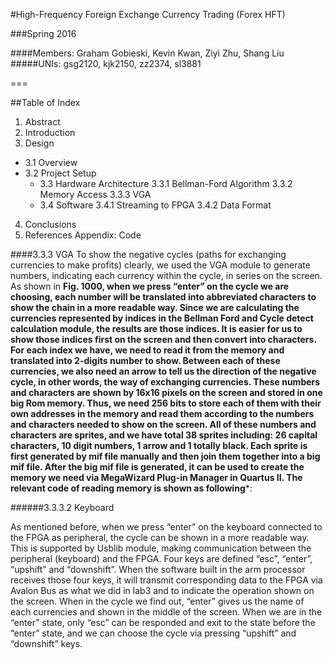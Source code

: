 #High-Frequency Foreign Exchange Currency Trading (Forex HFT)

###Spring 2016

####Members: Graham Gobieski, Kevin Kwan, Ziyi Zhu, Shang Liu
#####UNIs: gsg2120, kjk2150, zz2374, sl3881

===

##Table of Index
1. Abstract
2. Introduction
3. Design
  - 3.1 Overview
  - 3.2 Project Setup
	- 3.3 Hardware Architecture
	    3.3.1 Bellman-Ford Algorithm
	    3.3.2 Memory Access
	    3.3.3 VGA
	- 3.4 Software
	    3.4.1 Streaming to FPGA
	    3.4.2 Data Format
4. Conclusions
5. References
Appendix: Code


####3.3.3 VGA
To show the negative cycles (paths for exchanging currencies to make profits) clearly, we used the VGA module to generate numbers, indicating each currency within the cycle, in series on the screen. As shown in ****Fig. 1000**, when we press “enter” on the cycle we are choosing, each number will be translated into abbreviated characters to show the chain in a more readable way. Since we are calculating the currencies represented by indices in the Bellman Ford and Cycle detect calculation module, the results are those indices. It is easier for us to show those indices first on the screen and then convert into characters. For each index we have, we need to read it from the memory and translated into 2-digits number to show. Between each of these currencies, we also need an arrow to tell us the direction of the negative cycle, in other words, the way of exchanging currencies.
These numbers and characters are shown by 16x16 pixels on the screen and stored in one big Rom memory. Thus, we need 256 bits to store each of them with their own addresses in the memory and read them according to the numbers and characters needed to show on the screen. All of these numbers and characters are sprites, and we have total 38 sprites including: 26 capital characters, 10 digit numbers, 1 arrow and 1 totally black. Each sprite is first generated by mif file manually and then join them together into a big mif file. After the big mif file is generated, it can be used to create the memory we need via MegaWizard Plug-in Manager in Quartus II. The relevant code of reading memory is shown **as following*****:

######3.3.3.2 Keyboard

As mentioned before, when we press “enter” on the keyboard connected to the FPGA as peripheral, the cycle can be shown in a more readable way. This is supported by Usblib module, making communication between the peripheral (keyboard) and the FPGA. Four keys are defined “esc”, “enter”, “upshift” and “downshift”. When the software built in the arm processor receives those four keys, it will transmit corresponding data to the FPGA via Avalon Bus as what we did in lab3 and to indicate the operation shown on the screen. When in the cycle we find out, “enter” gives us the name of each currencies and shown in the middle of the screen. When we are in the “enter” state, only “esc” can be responded and exit to the state before the “enter” state, and we can choose the cycle via pressing “upshift” and “downshift” keys.
